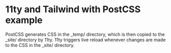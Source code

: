 # 11ty and Tailwind with PostCSS example

PostCSS generates CSS in the \_temp/ directory, which is then copied to the \_site/ directory by 11ty.
11ty triggers live reload whenever changes are made to the CSS in the \_site/ directory.
